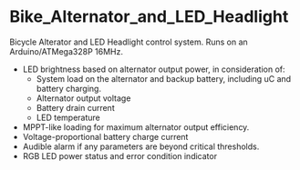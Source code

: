 Bike_Alternator_and_LED_Headlight
==========================

Bicycle Alterator and LED Headlight control system.
Runs on an Arduino/ATMega328P 16MHz.

* LED brightness based on alternator output power, in consideration of:
  - System load on the alternator and backup battery, including uC and battery charging.
  - Alternator output voltage
  - Battery drain current
  - LED temperature
* MPPT-like loading for maximum alternator output efficiency.
* Voltage-proportional battery charge current
* Audible alarm if any parameters are beyond critical thresholds.
* RGB LED power status and error condition indicator
